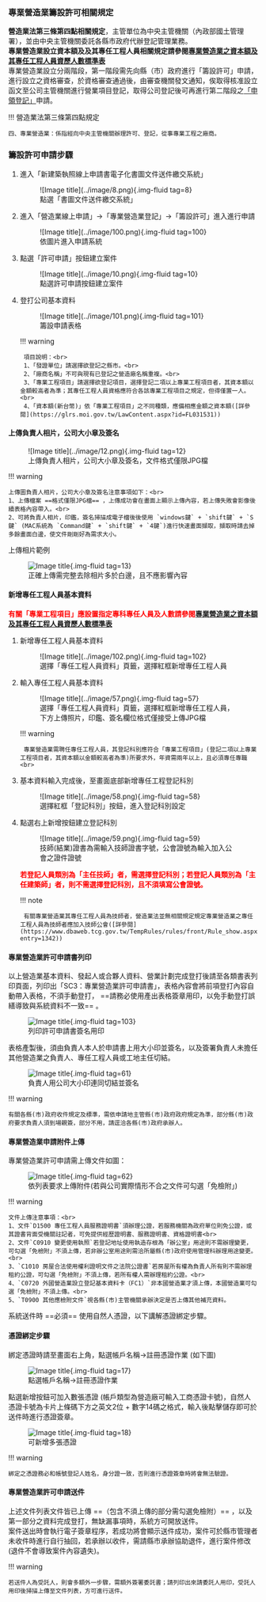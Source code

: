 

### 專業營造業籌設許可相關規定
<span style="font-weight:bold;">營造業法第三條第四點相關規定</span>，主管單位為中央主管機關（內政部國土管理署），並由中央主管機關委託各縣市政府代辦登記管理業務。<br>
<span style="font-weight:bold;">專業營造業設立資本額及及其專任工程人員相關規定請參閱[專業營造業之資本額及其專任工程人員資歷人數標準表](https://glrs.moi.gov.tw/LawContent.aspx?id=FL031531)</span><br>
專業營造業設立分兩階段，第一階段需先向縣（市）政府進行「籌設許可」申請，進行設立之資格審查，於資格審查通過後，由審查機關發文通知，俟取得核准設立函文至公司主管機關進行營業項目登記，取得公司登記後可再進行第二階段之[「申領登記」](receive_manual.md)申請。

!!! 營造業法第三條第四點規定

    四、專業營造業：係指經向中央主管機關辦理許可、登記，從事專業工程之廠商。

### 籌設許可申請步驟

1. 進入「新建築執照線上申請書電子化書圖文件送件繳交系統」
    <figure markdown="span">
    ![Image title](../image/8.png){.img-fluid tag=8}
    <figcaption>點選「書圖文件送件繳交系統」</figcaption>
    </figure>

2. 進入「營造業線上申請」→「專業營造業登記」→「籌設許可」進入進行申請
    <figure markdown="span">
    ![Image title](../image/100.png){.img-fluid tag=100}
    <figcaption>依圖片進入申請系統</figcaption>
    </figure>

3. 點選「許可申請」按鈕建立案件
    <figure markdown="span">
    ![Image title](../image/10.png){.img-fluid tag=10}
    <figcaption>點選許可申請按鈕建立案件</figcaption>
    </figure>

4. 登打公司基本資料
    <figure markdown="span">
    ![Image title](../image/101.png){.img-fluid tag=101}
    <figcaption>籌設申請表格</figcaption>
    </figure>

    !!! warning

        項目說明：<br> 
        1、「發證單位」請選擇欲登記之縣市。<br>
        2、「廠商名稱」不可與現有已登記之營造廠名稱重複。<br>
        3、「專業工程項目」請選擇欲登記項目，選擇登記二項以上專業工程項目者，其資本額以金額較高者為準；其專任工程人員資格應符合各該專業工程項目之規定，但得僅置一人。<br>
        4、「資本額(新台幣)」依「專業工程項目」之不同種類，應備相應金額之資本額([詳參閱](https://glrs.moi.gov.tw/LawContent.aspx?id=FL031531))

#### 上傳負責人相片，公司大小章及簽名
<figure markdown="span">
![Image title](../image/12.png){.img-fluid tag=12}
<figcaption>上傳負責人相片，公司大小章及簽名，文件格式僅限JPG檔</figcaption>
</figure>
   
   
!!! warning

    上傳圖負責人相片，公司大小章及簽名注意事項如下：<br>
    1、上傳檔案 ==格式僅限JPG檔== ，上傳成功會在畫面上顯示上傳內容，若上傳失敗會影像後續表格內容帶入。<br>
    2、可將負責人相片，印鑑，簽名掃描成電子檔後後使用 `windows鍵` + `shift鍵` + `S鍵` (MAC系統為 `Command鍵` + `shift鍵` + `4鍵`)進行快速畫面擷取，擷取時請去掉多餘畫面白邊，使文件剛剛好為需求大小。

上傳相片範例
    <figure markdown="span">
    ![Image title](../image/13.png){.img-fluid tag=13}
    <figcaption>正確上傳需完整去除相片多於白邊，且不應影響內容</figcaption>
    </figure>

#### 新增專任工程人員基本資料

<span style="color:red; font-weight:bold;">有關「專業工程項目」應設置指定專科專任人員及人數請參閱[專業營造業之資本額及其專任工程人員資歷人數標準表](https://glrs.moi.gov.tw/LawContent.aspx?id=FL031531)

1. 新增專任工程人員基本資料
    <figure markdown="span">
    ![Image title](../image/102.png){.img-fluid tag=102}
    <figcaption>選擇「專任工程人員資料」頁籤，選擇紅框新增專任工程人員</figcaption>
    </figure>

2. 輸入專任工程人員基本資料

    <figure markdown="span">
    ![Image title](../image/57.png){.img-fluid tag=57}
    <figcaption>選擇「專任工程人員資料」頁籤，選擇紅框新增專任工程人員，下方上傳照片，印鑑、簽名欄位格式僅接受上傳JPG檔</figcaption>
    </figure>
    !!! warning

        專業營造業需聘任專任工程人員，其登記科別應符合「專業工程項目」(登記二項以上專業工程項目者，其資本額以金額較高者為準)所要求外，年資需兩年以上，且必須專任專職<br>

3. 基本資料輸入完成後，至畫面底部新增專任工程登記科別

    <figure markdown="span">
    ![Image title](../image/58.png){.img-fluid tag=58}
    <figcaption>選擇紅框「登記科別」按鈕，進入登記科別設定</figcaption>
    </figure>

4. 點選右上新增按鈕建立登記科別

    <figure markdown="span">
    ![Image title](../image/59.png){.img-fluid tag=59}
    <figcaption>技師(結業)證書為需輸入技師證書字號，公會證號為輸入加入公會之證件證號</figcaption>
    </figure>

    <span style="color:red; font-weight:bold;">若登記人員類別為「主任技師」者，需選擇登記科別；若登記人員類別為「主任建築師」者，則不需選擇登記科別，且不須填寫公會證號。</span>

    !!! note

        有關專業營造業其專任工程人員為技師者，營造業法並無相關規定規定專業營造業之專任工程人員為技師者應加入技師公會([詳參閱](https://www.dbaweb.tcg.gov.tw/TempRules/rules/front/Rule_show.aspx?entry=1342))

#### 專業營造業許可申請書列印
以上營造業基本資料、發起人或合夥人資料、營業計劃完成登打後請至各類書表列印頁面，列印出「SC3：專業營造業許可申請書」，表格內容會將前項登打內容自動帶入表格，不須手動登打， ==請務必使用產出表格簽章用印，以免手動登打誤繕導致與系統資料不一致== 。
    <figure markdown="span">
    ![Image title](../image/103.png){.img-fluid tag=103}
    <figcaption>列印許可申請書簽名用印</figcaption>
    </figure>
表格產製後，須由負責人本人於申請書上用大小印並簽名，以及簽署負責人未擔任其他營造業之負責人、專任工程人員或工地主任切結。
    <figure markdown="span">
    ![Image title](../image/61.png){.img-fluid tag=61}
    <figcaption>負責人用公司大小印連同切結並簽名</figcaption>
    </figure>
!!! warning

    有關各縣(市)政府收件規定及標準，需依申請地主管縣(市)政府政府規定為準，部分縣(市)政府要求負責人須到場親簽，部分不用，請逕洽各縣(市)政府承辦人。

#### 專業營造業申請附件上傳
專業營造業許可申請需上傳文件如圖：
    <figure markdown="span">
    ![Image title](../image/62.png){.img-fluid tag=62}
    <figcaption>依列表要求上傳附件(若與公司實際情形不合之文件可勾選「免檢附」)</figcaption>
    </figure>

!!! warning

    文件上傳注意事項：<br>
    1、文件`D1500 專任工程人員服務證明書`須辦理公證，若服務機關為政府單位則免公證，或其證書背面受機關註記者，可免提供經歷證明書、服務證明書、資格證明書<br>
    2、文件`C0910 變更使用執照`若登記地址使用執造存根為「辦公室」用途則不需辦理變更，可勾選「免檢附」不須上傳，若非辦公室用途則需洽所屬縣(市)政府使用管理科辦理用途變更。<br>
    3、`C1010 房屋合法使用權利證明文件之法院公證書`若房屋所有權為負責人所有則不需辦理租約公證，可勾選「免檢附」不須上傳，若所有權人需辦理租約公證。<br>
    4、`C0720 外國營造業設立登記基本資料卡（FC1）`非本國營造業才須上傳，本國營造業可勾選「免檢附」不須上傳。<br>
    5、`T0900 其他應檢附文件`視各縣(市)主管機關承辦決定是否上傳其他補充資料。
系統送件時 ==必須== 使用自然人憑證，以下講解憑證綁定步驟。

#### 憑證綁定步驟
綁定憑證時請至畫面右上角，點選帳戶名稱→註冊憑證作業 (如下圖)
    <figure markdown="span">
    ![Image title](../image/17.png){.img-fluid tag=17}
    <figcaption>點選帳戶名稱→註冊憑證作業</figcaption>
    </figure>
點選新增按鈕可加入數張憑證 (帳戶類型為營造廠可輸入工商憑證卡號)，自然人憑證卡號為卡片上條碼下方之英文2位 + 數字14碼之格式，輸入後點擊儲存即可於送件時進行憑證簽章。
    <figure markdown="span">
    ![Image title](../image/18.png){.img-fluid tag=18}
    <figcaption>可新增多張憑證</figcaption>
    </figure>
!!! warning

    綁定之憑證務必和帳號登記人姓名，身分證一致，否則進行憑證簽章時將會無法驗證。

#### 專業營造業許可申請送件
上述文件列表文件皆已上傳 ==（包含不須上傳的部分需勾選免檢附）== ，以及第一部分之資料完成登打，無缺漏事項時，系統方可開放送件。<br>
案件送出時會執行電子簽章程序，若成功將會顯示送件成功，案件可於縣市管理者未收件時進行自行抽回，若承辦以收件，需請縣市承辦協助退件，進行案件修改(退件不會導致案件內容遺失)。

!!! warning

    若送件人為受託人，則會多額外一步驟，需額外簽署委託書；請列印出來請委託人用印，受託人用印後掃描上傳至文件列表，方可進行送件。